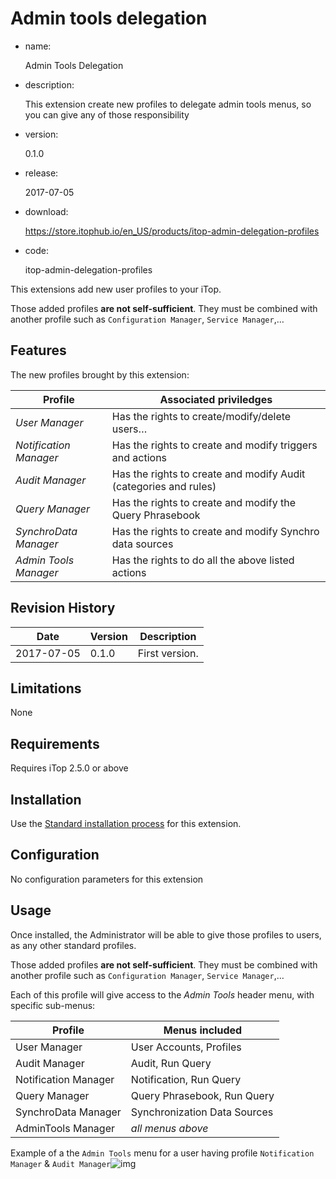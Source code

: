 # Admin tools delegation

- name:

  Admin Tools Delegation

- description:

  This extension create new profiles to delegate admin tools menus, so you can give any of those responsibility

- version:

  0.1.0

- release:

  2017-07-05

- download:

  https://store.itophub.io/en_US/products/itop-admin-delegation-profiles

- code:

  itop-admin-delegation-profiles

This extensions add new user profiles to your iTop.

Those added profiles **are not self-sufficient**. They must be combined with another profile such as `Configuration Manager`, `Service Manager`,…

## Features

The new profiles brought by this extension:

| Profile                | Associated priviledges                                       |
| ---------------------- | ------------------------------------------------------------ |
| *User Manager*         | Has the rights to create/modify/delete users…                |
| *Notification Manager* | Has the rights to create and modify triggers and actions     |
| *Audit Manager*        | Has the rights to create and modify Audit (categories and rules) |
| *Query Manager*        | Has the rights to create and modify the Query Phrasebook     |
| *SynchroData Manager*  | Has the rights to create and modify Synchro data sources     |
| *Admin Tools Manager*  | Has the rights to do all the above listed actions            |

## Revision History

| Date       | Version | Description    |
| ---------- | ------- | -------------- |
| 2017-07-05 | 0.1.0   | First version. |

## Limitations

None

## Requirements

Requires iTop 2.5.0 or above

## Installation

Use the [Standard installation process](https://www.itophub.io/wiki/page?id=extensions%3Ainstallation) for this extension.

## Configuration

No configuration parameters for this extension

## Usage

Once installed, the Administrator will be able to give those profiles to users, as any other standard profiles.

Those added profiles **are not self-sufficient**. They must be combined with another profile such as `Configuration Manager`, `Service Manager`,…

Each of this profile will give access to the *Admin Tools* header menu, with specific sub-menus:

| Profile              | Menus included               |
| -------------------- | ---------------------------- |
| User Manager         | User Accounts, Profiles      |
| Audit Manager        | Audit, Run Query             |
| Notification Manager | Notification, Run Query      |
| Query Manager        | Query Phrasebook, Run Query  |
| SynchroData Manager  | Synchronization Data Sources |
| AdminTools Manager   | *all menus above*            |

Example of a the `Admin Tools` menu for a user having profile `Notification Manager` & `Audit Manager`![img](https://www.itophub.io/wiki/media?media=extensions%3Amenuadmintools-notifmanager.png)